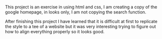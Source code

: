 This project is an exercise in using html and css, I am creating a copy of the google homepage, in looks only, I am not copying the search function. 

After finishing this project I have learned that it is difficult at first to replicate the style to a tee of a website but it was very interesting trying to figure out how to align everything properly so it looks good. 